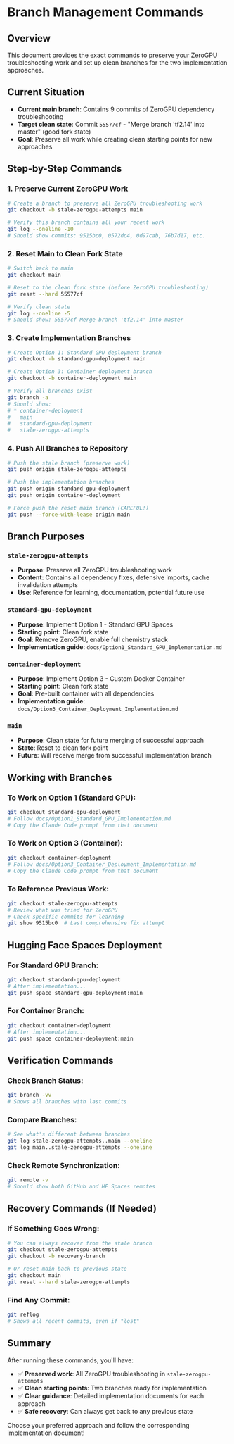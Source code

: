 # Branch Management Commands

## Overview

This document provides the exact commands to preserve your ZeroGPU troubleshooting work and set up clean branches for the two implementation approaches.

## Current Situation

- **Current main branch**: Contains 9 commits of ZeroGPU dependency troubleshooting
- **Target clean state**: Commit `55577cf` - "Merge branch 'tf2.14' into master" (good fork state)
- **Goal**: Preserve all work while creating clean starting points for new approaches

## Step-by-Step Commands

### 1. Preserve Current ZeroGPU Work

```bash
# Create a branch to preserve all ZeroGPU troubleshooting work
git checkout -b stale-zerogpu-attempts main

# Verify this branch contains all your recent work
git log --oneline -10
# Should show commits: 9515bc0, 0572dc4, 0d97cab, 76b7d17, etc.
```

### 2. Reset Main to Clean Fork State

```bash
# Switch back to main
git checkout main

# Reset to the clean fork state (before ZeroGPU troubleshooting)
git reset --hard 55577cf

# Verify clean state
git log --oneline -5
# Should show: 55577cf Merge branch 'tf2.14' into master
```

### 3. Create Implementation Branches

```bash
# Create Option 1: Standard GPU deployment branch
git checkout -b standard-gpu-deployment main

# Create Option 3: Container deployment branch
git checkout -b container-deployment main

# Verify all branches exist
git branch -a
# Should show:
# * container-deployment
#   main
#   standard-gpu-deployment
#   stale-zerogpu-attempts
```

### 4. Push All Branches to Repository

```bash
# Push the stale branch (preserve work)
git push origin stale-zerogpu-attempts

# Push the implementation branches
git push origin standard-gpu-deployment
git push origin container-deployment

# Force push the reset main branch (CAREFUL!)
git push --force-with-lease origin main
```

## Branch Purposes

### `stale-zerogpu-attempts`
- **Purpose**: Preserve all ZeroGPU troubleshooting work
- **Content**: Contains all dependency fixes, defensive imports, cache invalidation attempts
- **Use**: Reference for learning, documentation, potential future use

### `standard-gpu-deployment`
- **Purpose**: Implement Option 1 - Standard GPU Spaces
- **Starting point**: Clean fork state
- **Goal**: Remove ZeroGPU, enable full chemistry stack
- **Implementation guide**: `docs/Option1_Standard_GPU_Implementation.md`

### `container-deployment`
- **Purpose**: Implement Option 3 - Custom Docker Container
- **Starting point**: Clean fork state
- **Goal**: Pre-built container with all dependencies
- **Implementation guide**: `docs/Option3_Container_Deployment_Implementation.md`

### `main`
- **Purpose**: Clean state for future merging of successful approach
- **State**: Reset to clean fork point
- **Future**: Will receive merge from successful implementation branch

## Working with Branches

### To Work on Option 1 (Standard GPU):
```bash
git checkout standard-gpu-deployment
# Follow docs/Option1_Standard_GPU_Implementation.md
# Copy the Claude Code prompt from that document
```

### To Work on Option 3 (Container):
```bash
git checkout container-deployment
# Follow docs/Option3_Container_Deployment_Implementation.md
# Copy the Claude Code prompt from that document
```

### To Reference Previous Work:
```bash
git checkout stale-zerogpu-attempts
# Review what was tried for ZeroGPU
# Check specific commits for learning
git show 9515bc0  # Last comprehensive fix attempt
```

## Hugging Face Spaces Deployment

### For Standard GPU Branch:
```bash
git checkout standard-gpu-deployment
# After implementation...
git push space standard-gpu-deployment:main
```

### For Container Branch:
```bash
git checkout container-deployment
# After implementation...
git push space container-deployment:main
```

## Verification Commands

### Check Branch Status:
```bash
git branch -vv
# Shows all branches with last commits
```

### Compare Branches:
```bash
# See what's different between branches
git log stale-zerogpu-attempts..main --oneline
git log main..stale-zerogpu-attempts --oneline
```

### Check Remote Synchronization:
```bash
git remote -v
# Should show both GitHub and HF Spaces remotes
```

## Recovery Commands (If Needed)

### If Something Goes Wrong:
```bash
# You can always recover from the stale branch
git checkout stale-zerogpu-attempts
git checkout -b recovery-branch

# Or reset main back to previous state
git checkout main
git reset --hard stale-zerogpu-attempts
```

### Find Any Commit:
```bash
git reflog
# Shows all recent commits, even if "lost"
```

## Summary

After running these commands, you'll have:
- ✅ **Preserved work**: All ZeroGPU troubleshooting in `stale-zerogpu-attempts`
- ✅ **Clean starting points**: Two branches ready for implementation
- ✅ **Clear guidance**: Detailed implementation documents for each approach
- ✅ **Safe recovery**: Can always get back to any previous state

Choose your preferred approach and follow the corresponding implementation document!